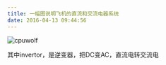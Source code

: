 ```yaml
---
title: 一幅图说明飞机的直流和交流电器系统
date: 2016-04-13 09:44:56
---
```



![cpuwolf](/images/data/attachment/201604/13/173937jxywa4wwvwyxi9ct.jpg)

其中invertor，是逆变器，把DC变AC，直流电转交流电

